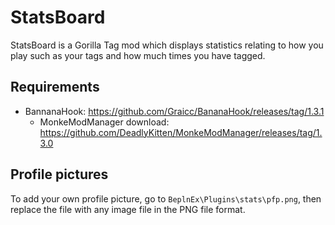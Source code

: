 # StatsBoard
StatsBoard is a Gorilla Tag mod which displays statistics relating to how you play such as your tags and how much times you have tagged.
## Requirements
- BannanaHook: https://github.com/Graicc/BananaHook/releases/tag/1.3.1<br>
  - MonkeModManager download: https://github.com/DeadlyKitten/MonkeModManager/releases/tag/1.3.0
## Profile pictures
To add your own profile picture, go to `BeplnEx\Plugins\stats\pfp.png`, then replace the file with any image file in the PNG file format.
